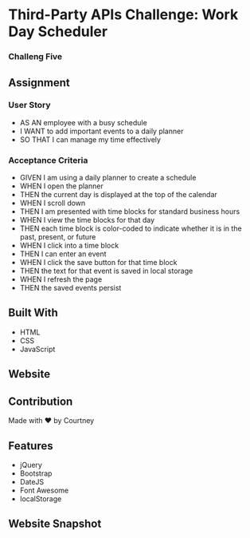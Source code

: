 # Third-Party APIs Challenge: Work Day Scheduler
### Challeng Five

## Assignment
### User Story
* AS AN employee with a busy schedule
* I WANT to add important events to a daily planner
* SO THAT I can manage my time effectively
### Acceptance Criteria
* GIVEN I am using a daily planner to create a schedule
* WHEN I open the planner
* THEN the current day is displayed at the top of the calendar
* WHEN I scroll down
* THEN I am presented with time blocks for standard business hours
* WHEN I view the time blocks for that day
* THEN each time block is color-coded to indicate whether it is in the past, present, or future
* WHEN I click into a time block
* THEN I can enter an event
* WHEN I click the save button for that time block
* THEN the text for that event is saved in local storage
* WHEN I refresh the page
* THEN the saved events persist

## Built With
* HTML
* CSS
* JavaScript

## Website

## Contribution
Made with ❤️ by Courtney

## Features
* jQuery
* Bootstrap
* DateJS
* Font Awesome
* localStorage

## Website Snapshot
